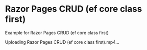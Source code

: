 # Razor Pages CRUD (ef core class first)


Example for Razor Pages CRUD (ef core class first)



Uploading Razor Pages CRUD (ef core class first).mp4…
